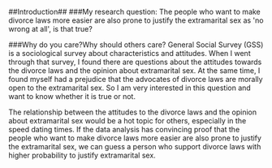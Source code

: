 ##Introduction##
###My research question:
The people who want to make divorce laws more easier are also prone to justify the extramarital sex as 'no wrong at all', is that true?

###Why do you care?Why should others care?
General Social Survey (GSS) is a sociological survey about characteristics and attitudes. When I went through that survey, I found there are questions about the attitudes towards the divorce laws and the opinion about extramarital sex. At the same time, I found myself had a prejudice that the advocates of divorce laws are morally open to the extramarital sex. So I am very interested in this question and want to know whether it is true or not. 

The relationship between the attitudes to the divorce laws and the opinion about extramarital sex would be a hot topic for others, especially in the speed dating times. If the data analysis has convincing proof that the people who want to make divorce laws more easier are also prone to justify the extramarital sex, we can guess a person who support divorce laws with higher probability to justify extramarital sex. 
